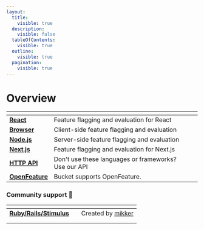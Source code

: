 ```yaml
---
layout:
  title:
    visible: true
  description:
    visible: false
  tableOfContents:
    visible: true
  outline:
    visible: true
  pagination:
    visible: true
---
```


# Overview

<table data-view="cards"><thead><tr><th></th><th></th><th></th></tr></thead><tbody><tr><td><a href="react-sdk.md"><strong>React</strong></a></td><td>Feature flagging and evaluation for React</td><td></td></tr><tr><td><a href="browser-sdk.md"><strong>Browser</strong></a></td><td>Client-side feature flagging and evaluation</td><td></td></tr><tr><td><a href="node.js-sdk.md"><strong>Node.js</strong></a></td><td>Server-side feature flagging and evaluation</td><td></td></tr><tr><td><a href="next.js.md"><strong>Next.js</strong></a></td><td>Feature flagging and evaluation for Next.js</td><td></td></tr><tr><td><a href="../api/http-api.md"><strong>HTTP API</strong></a></td><td>Don't use these languages or frameworks? Use our API</td><td></td></tr><tr><td><a href="openfeature.md"><strong>OpenFeature</strong></a></td><td>Bucket supports OpenFeature.</td><td></td></tr></tbody></table>

### Community support 💜 &#x20;

<table data-view="cards"><thead><tr><th></th><th></th><th></th></tr></thead><tbody><tr><td><a href="ruby-rails-stimulus.md"><strong>Ruby/Rails/Stimulus</strong></a></td><td></td><td>Created by <a href="https://gist.github.com/mikker">mikker</a></td></tr><tr><td></td><td></td><td></td></tr><tr><td></td><td></td><td></td></tr></tbody></table>

###
